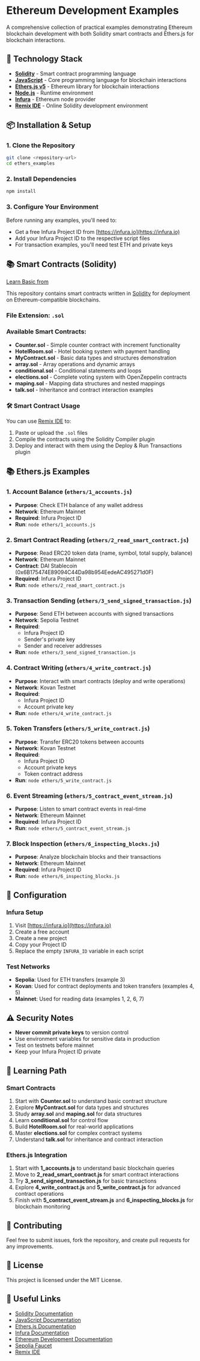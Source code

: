 # Ethereum Development Examples

A comprehensive collection of practical examples demonstrating Ethereum blockchain development with both Solidity smart contracts and Ethers.js for blockchain interactions.

## 🚀 Technology Stack

- **[Solidity](https://docs.soliditylang.org/en/v0.8.30/)** - Smart contract programming language
- **[JavaScript](https://devdocs.io/javascript/)** - Core programming language for blockchain interactions
- **[Ethers.js v5](https://docs.ethers.io/v5/)** - Ethereum library for blockchain interactions
- **[Node.js](https://nodejs.org/en/)** - Runtime environment
- **[Infura](https://infura.io/)** - Ethereum node provider
- **[Remix IDE](https://remix.ethereum.org/)** - Online Solidity development environment

## 📦 Installation & Setup

### 1. Clone the Repository

```bash
git clone <repository-url>
cd ethers_examples
```

### 2. Install Dependencies

```bash
npm install
```

### 3. Configure Your Environment

Before running any examples, you'll need to:

- Get a free Infura Project ID from [https://infura.io](https://infura.io)
- Add your Infura Project ID to the respective script files
- For transaction examples, you'll need test ETH and private keys

## 📚 Smart Contracts (Solidity)

[Learn Basic from](https://docs.soliditylang.org/en/v0.8.30/introduction-to-smart-contracts.html#blockchain-basics)

This repository contains smart contracts written in [Solidity](https://soliditylang.org/) for deployment on Ethereum-compatible blockchains.

### File Extension: `.sol`

### Available Smart Contracts:

- **Counter.sol** - Simple counter contract with increment functionality
- **HotelRoom.sol** - Hotel booking system with payment handling
- **MyContract.sol** - Basic data types and structures demonstration
- **array.sol** - Array operations and dynamic arrays
- **conditional.sol** - Conditional statements and loops
- **elections.sol** - Complete voting system with OpenZeppelin contracts
- **maping.sol** - Mapping data structures and nested mappings
- **talk.sol** - Inheritance and contract interaction examples

### 🛠 Smart Contract Usage

You can use [Remix IDE](https://remix.ethereum.org/) to:

1. Paste or upload the `.sol` files
2. Compile the contracts using the Solidity Compiler plugin
3. Deploy and interact with them using the Deploy & Run Transactions plugin

## 📚 Ethers.js Examples

### 1. **Account Balance** (`ethers/1_accounts.js`)

- **Purpose**: Check ETH balance of any wallet address
- **Network**: Ethereum Mainnet
- **Required**: Infura Project ID
- **Run**: `node ethers/1_accounts.js`

### 2. **Smart Contract Reading** (`ethers/2_read_smart_contract.js`)

- **Purpose**: Read ERC20 token data (name, symbol, total supply, balance)
- **Network**: Ethereum Mainnet
- **Contract**: DAI Stablecoin (0x6B175474E89094C44Da98b954EedeAC495271d0F)
- **Required**: Infura Project ID
- **Run**: `node ethers/2_read_smart_contract.js`

### 3. **Transaction Sending** (`ethers/3_send_signed_transaction.js`)

- **Purpose**: Send ETH between accounts with signed transactions
- **Network**: Sepolia Testnet
- **Required**:
  - Infura Project ID
  - Sender's private key
  - Sender and receiver addresses
- **Run**: `node ethers/3_send_signed_transaction.js`

### 4. **Contract Writing** (`ethers/4_write_contract.js`)

- **Purpose**: Interact with smart contracts (deploy and write operations)
- **Network**: Kovan Testnet
- **Required**:
  - Infura Project ID
  - Account private key
- **Run**: `node ethers/4_write_contract.js`

### 5. **Token Transfers** (`ethers/5_write_contract.js`)

- **Purpose**: Transfer ERC20 tokens between accounts
- **Network**: Kovan Testnet
- **Required**:
  - Infura Project ID
  - Account private keys
  - Token contract address
- **Run**: `node ethers/5_write_contract.js`

### 6. **Event Streaming** (`ethers/5_contract_event_stream.js`)

- **Purpose**: Listen to smart contract events in real-time
- **Network**: Ethereum Mainnet
- **Required**: Infura Project ID
- **Run**: `node ethers/5_contract_event_stream.js`

### 7. **Block Inspection** (`ethers/6_inspecting_blocks.js`)

- **Purpose**: Analyze blockchain blocks and their transactions
- **Network**: Ethereum Mainnet
- **Required**: Infura Project ID
- **Run**: `node ethers/6_inspecting_blocks.js`

## 🔧 Configuration

### Infura Setup

1. Visit [https://infura.io](https://infura.io)
2. Create a free account
3. Create a new project
4. Copy your Project ID
5. Replace the empty `INFURA_ID` variable in each script

### Test Networks

- **Sepolia**: Used for ETH transfers (example 3)
- **Kovan**: Used for contract deployments and token transfers (examples 4, 5)
- **Mainnet**: Used for reading data (examples 1, 2, 6, 7)

## ⚠️ Security Notes

- **Never commit private keys** to version control
- Use environment variables for sensitive data in production
- Test on testnets before mainnet
- Keep your Infura Project ID private

## 📖 Learning Path

### Smart Contracts

1. Start with **Counter.sol** to understand basic contract structure
2. Explore **MyContract.sol** for data types and structures
3. Study **array.sol** and **maping.sol** for data structures
4. Learn **conditional.sol** for control flow
5. Build **HotelRoom.sol** for real-world applications
6. Master **elections.sol** for complex contract systems
7. Understand **talk.sol** for inheritance and contract interaction

### Ethers.js Integration

1. Start with **1_accounts.js** to understand basic blockchain queries
2. Move to **2_read_smart_contract.js** for smart contract interactions
3. Try **3_send_signed_transaction.js** for basic transactions
4. Explore **4_write_contract.js** and **5_write_contract.js** for advanced contract operations
5. Finish with **5_contract_event_stream.js** and **6_inspecting_blocks.js** for blockchain monitoring

## 🤝 Contributing

Feel free to submit issues, fork the repository, and create pull requests for any improvements.

## 📄 License

This project is licensed under the MIT License.

## 🔗 Useful Links

- [Solidity Documentation](https://docs.soliditylang.org/en/v0.8.30/)
- [JavaScript Documentation](https://devdocs.io/javascript/)
- [Ethers.js Documentation](https://docs.ethers.io/v5/)
- [Infura Documentation](https://docs.infura.io/)
- [Ethereum Development Documentation](https://ethereum.org/developers/)
- [Sepolia Faucet](https://sepoliafaucet.com/)
- [Remix IDE](https://remix.ethereum.org/)
